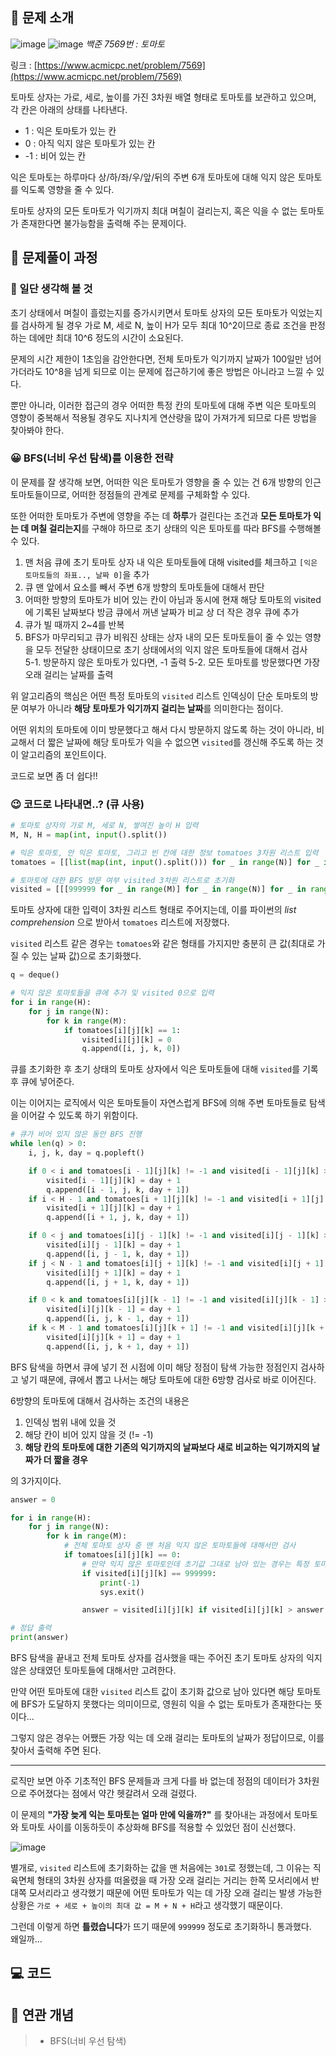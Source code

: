## **📄 문제 소개**

![image](https://user-images.githubusercontent.com/6462456/177927546-6f7c7f6e-8fe3-4925-a8b4-22213b8c9a77.png)
![image](https://user-images.githubusercontent.com/6462456/177927579-0ae344d8-58b3-4bac-be13-362ef4c7aa12.png)
_백준 7569번 : 토마토_

링크 : [https://www.acmicpc.net/problem/7569](https://www.acmicpc.net/problem/7569)

토마토 상자는 가로, 세로, 높이를 가진 3차원 배열 형태로
토마토를 보관하고 있으며, 각 칸은 아래의 상태를 나타낸다.

- 1 : 익은 토마토가 있는 칸
- 0 : 아직 익지 않은 토마토가 있는 칸
- -1 : 비어 있는 칸

익은 토마토는 하루마다 상/하/좌/우/앞/뒤의 주변 6개 토마토에 대해
익지 않은 토마토를 익도록 영향을 줄 수 있다.

토마토 상자의 모든 토마토가 익기까지 최대 며칠이 걸리는지, 혹은
익을 수 없는 토마토가 존재한다면 불가능함을 출력해 주는 문제이다.

## **📗 문제풀이 과정**

### **🧐 일단 생각해 볼 것**

초기 상태에서 며칠이 흘렀는지를 증가시키면서
토마토 상자의 모든 토마토가 익었는지를 검사하게 될 경우
가로 M, 세로 N, 높이 H가 모두 최대 10^2이므로
종료 조건을 판정하는 데에만 최대 10^6 정도의 시간이 소요된다.

문제의 시간 제한이 1초임을 감안한다면,
전체 토마토가 익기까지 날짜가 100일만 넘어가더라도
10^8을 넘게 되므로 이는 문제에 접근하기에 좋은 방법은 아니라고 느낄 수 있다.

뿐만 아니라, 이러한 접근의 경우 어떠한 특정 칸의 토마토에 대해
주변 익은 토마토의 영향이 중복해서 적용될 경우도
지나치게 연산량을 많이 가져가게 되므로 다른 방법을 찾아봐야 한다.

### **😀 BFS(너비 우선 탐색)를 이용한 전략**

이 문제를 잘 생각해 보면, 어떠한 익은 토마토가 영향을 줄 수 있는 건
6개 방향의 인근 토마토들이므로, 어떠한 정점들의 관계로 문제를 구체화할 수 있다.

또한 어떠한 토마토가 주변에 영향을 주는 데 **하루**가 걸린다는 조건과
**모든 토마토가 익는 데 며칠 걸리는지**를 구해야 하므로
초기 상태의 익은 토마토를 따라 BFS를 수행해볼 수 있다.

1. 맨 처음 큐에 초기 토마토 상자 내 익은 토마토들에 대해 visited를 체크하고
   `[익은 토마토들의 좌표.., 날짜 0]`을 추가
2. 큐 맨 앞에서 요소를 빼서 주변 6개 방향의 토마토들에 대해서 판단
3. 어떠한 방향의 토마토가 비어 있는 칸이 아님과 동시에
   현재 해당 토마토의 visited에 기록된 날짜보다 방금 큐에서 꺼낸 날짜가
   비교 상 더 작은 경우 큐에 추가
4. 큐가 빌 때까지 2~4를 반복
5. BFS가 마무리되고 큐가 비워진 상태는 상자 내의 모든 토마토들이
   줄 수 있는 영향을 모두 전달한 상태이므로
   초기 상태에서의 익지 않은 토마토들에 대해서 검사  
   5-1. 방문하지 않은 토마토가 있다면, -1 출력
   5-2. 모든 토마토를 방문했다면 가장 오래 걸리는 날짜를 출력

위 알고리즘의 핵심은 어떤 특정 토마토의 `visited` 리스트 인덱싱이
단순 토마토의 방문 여부가 아니라 **해당 토마토가 익기까지 걸리는 날짜**를
의미한다는 점이다.

어떤 위치의 토마토에 이미 방문했다고 해서 다시 방문하지 않도록 하는 것이 아니라,
비교해서 더 짧은 날짜에 해당 토마토가 익을 수 없으면 `visited`를
갱신해 주도록 하는 것이 알고리즘의 포인트이다.

코드로 보면 좀 더 쉽다!!

### **😉 코드로 나타내면..? (큐 사용)**

```python
# 토마토 상자의 가로 M, 세로 N, 쌓여진 높이 H 입력
M, N, H = map(int, input().split())

# 익은 토마토, 안 익은 토마토, 그리고 빈 칸에 대한 정보 tomatoes 3차원 리스트 입력
tomatoes = [[list(map(int, input().split())) for _ in range(N)] for _ in range(H)]

# 토마토에 대한 BFS 방문 여부 visited 3차원 리스트로 초기화
visited = [[[999999 for _ in range(M)] for _ in range(N)] for _ in range(H)]
```

토마토 상자에 대한 입력이 3차원 리스트 형태로 주어지는데, 이를 파이썬의
_list comprehension_ 으로 받아서 `tomatoes` 리스트에 저장했다.

`visited` 리스트 같은 경우는 `tomatoes`와 같은 형태를 가지지만
충분히 큰 값(최대로 가질 수 있는 날짜 값)으로 초기화했다.

```python
q = deque()

# 익지 않은 토마토들을 큐에 추가 및 visited 0으로 입력
for i in range(H):
    for j in range(N):
        for k in range(M):
            if tomatoes[i][j][k] == 1:
                visited[i][j][k] = 0
                q.append([i, j, k, 0])
```

큐를 초기화한 후 초기 상태의 토마토 상자에서
익은 토마토들에 대해 `visited`를 기록 후 큐에 넣어준다.

이는 이어지는 로직에서 익은 토마토들이 자연스럽게 BFS에 의해
주변 토마토들로 탐색을 이어갈 수 있도록 하기 위함이다.

```python
# 큐가 비어 있지 않은 동안 BFS 진행
while len(q) > 0:
    i, j, k, day = q.popleft()

    if 0 < i and tomatoes[i - 1][j][k] != -1 and visited[i - 1][j][k] > day + 1:
        visited[i - 1][j][k] = day + 1
        q.append([i - 1, j, k, day + 1])
    if i < H - 1 and tomatoes[i + 1][j][k] != -1 and visited[i + 1][j][k] > day + 1:
        visited[i + 1][j][k] = day + 1
        q.append([i + 1, j, k, day + 1])

    if 0 < j and tomatoes[i][j - 1][k] != -1 and visited[i][j - 1][k] > day + 1:
        visited[i][j - 1][k] = day + 1
        q.append([i, j - 1, k, day + 1])
    if j < N - 1 and tomatoes[i][j + 1][k] != -1 and visited[i][j + 1][k] > day + 1:
        visited[i][j + 1][k] = day + 1
        q.append([i, j + 1, k, day + 1])

    if 0 < k and tomatoes[i][j][k - 1] != -1 and visited[i][j][k - 1] > day + 1:
        visited[i][j][k - 1] = day + 1
        q.append([i, j, k - 1, day + 1])
    if k < M - 1 and tomatoes[i][j][k + 1] != -1 and visited[i][j][k + 1] > day + 1:
        visited[i][j][k + 1] = day + 1
        q.append([i, j, k + 1, day + 1])
```

BFS 탐색을 하면서 큐에 넣기 전 시점에 이미
해당 정점이 탐색 가능한 정점인지 검사하고 넣기 때문에,
큐에서 뽑고 나서는 해당 토마토에 대한 6방향 검사로 바로 이어진다.

6방향의 토마토에 대해서 검사하는 조건의 내용은

1. 인덱싱 범위 내에 있을 것
2. 해당 칸이 비어 있지 않을 것 (!= -1)
3. **해당 칸의 토마토에 대한 기존의 익기까지의 날짜보다
   새로 비교하는 익기까지의 날짜가 더 짧을 경우**

의 3가지이다.

```python
answer = 0

for i in range(H):
    for j in range(N):
        for k in range(M):
            # 전체 토마토 상자 중 맨 처음 익지 않은 토마토들에 대해서만 검사
            if tomatoes[i][j][k] == 0:
                # 만약 익지 않은 토마토인데 초기값 그대로 남아 있는 경우는 특정 토마토가 익을 수 없는 상황으로 가정
                if visited[i][j][k] == 999999:
                    print(-1)
                    sys.exit()

                answer = visited[i][j][k] if visited[i][j][k] > answer else answer

# 정답 출력
print(answer)
```

BFS 탐색을 끝내고 전체 토마토 상자를 검사했을 때는 주어진 초기 토마토 상자의
익지 않은 상태였던 토마토들에 대해서만 고려한다.

만약 어떤 토마토에 대한 `visited` 리스트 값이 초기화 값으로 남아 있다면
해당 토마토에 BFS가 도달하지 못했다는 의미이므로,
영원히 익을 수 없는 토마토가 존재한다는 뜻이다...

그렇지 않은 경우는 어쨌든 가장 익는 데 오래 걸리는 토마토의 날짜가
정답이므로, 이를 찾아서 출력해 주면 된다.

---

로직만 보면 아주 기초적인 BFS 문제들과 크게 다를 바 없는데
정점의 데이터가 3차원으로 주어졌다는 점에서 약간 헷갈려서 오래 걸렸다.

이 문제의 **"가장 늦게 익는 토마토는 얼마 만에 익을까?"** 를
찾아내는 과정에서 토마토와 토마토 사이를 이동하듯이 추상화해
BFS를 적용할 수 있었던 점이 신선했다.

![image](https://user-images.githubusercontent.com/6462456/177938757-f17cd96b-a40f-47ca-8a0a-f7622e01deef.png)

별개로, `visited` 리스트에 초기화하는 값을 맨 처음에는 `301`로 정했는데,
그 이유는 직육면체 형태의 3차원 상자를 떠올렸을 때 가장 오래 걸리는 거리는
한쪽 모서리에서 반대쪽 모서리라고 생각했기 때문에
어떤 토마토가 익는 데 가장 오래 걸리는 발생 가능한 상황은
`가로 + 세로 + 높이의 최대 값 = M + N + H`라고 생각했기 때문이다.

그런데 이렇게 하면 **틀렸습니다**가 뜨기 때문에
`999999` 정도로 초기화하니 통과했다.  
왜일까...

## **💻 코드**

<script src="https://gist.github.com/poodlepoodle/48d809154d76c3cd7fc48e674b666f14.js"></script>

## **📒 연관 개념**

> - BFS(너비 우선 탐색)
